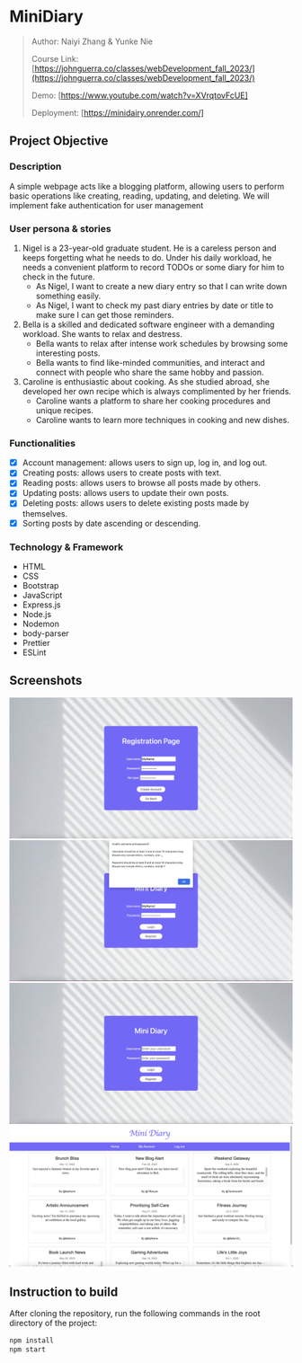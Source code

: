 # MiniDiary

> Author: Naiyi Zhang & Yunke Nie
>
> Course Link: [https://johnguerra.co/classes/webDevelopment_fall_2023/](https://johnguerra.co/classes/webDevelopment_fall_2023/)
>
> Demo: [https://www.youtube.com/watch?v=XVrqtovFcUE]
>
> Deployment: [https://minidairy.onrender.com/]

## Project Objective

### Description

A simple webpage acts like a blogging platform, allowing users to perform basic operations like creating, reading, updating, and deleting. We will implement fake authentication for user management

### User persona & stories

1. Nigel is a 23-year-old graduate student. He is a careless person and keeps forgetting what he needs to do. Under his daily workload, he needs a convenient platform to record TODOs or some diary for him to check in the future.
   - As Nigel, I want to create a new diary entry so that I can write down something easily.
   - As Nigel, I want to check my past diary entries by date or title to make sure I can get those reminders.
2. Bella is a skilled and dedicated software engineer with a demanding workload. She wants to relax and destress.
   - Bella wants to relax after intense work schedules by browsing some interesting posts.
   - Bella wants to find like-minded communities, and interact and connect with people who share the same hobby and passion.
3. Caroline is enthusiastic about cooking. As she studied abroad, she developed her own recipe which is always complimented by her friends.
   - Caroline wants a platform to share her cooking procedures and unique recipes.
   - Caroline wants to learn more techniques in cooking and new dishes.

### Functionalities

- [x] Account management: allows users to sign up, log in, and log out.
- [x] Creating posts: allows users to create posts with text.
- [x] Reading posts: allows users to browse all posts made by others.
- [x] Updating posts: allows users to update their own posts.
- [x] Deleting posts: allows users to delete existing posts made by themselves.
- [x] Sorting posts by date ascending or descending.

### Technology & Framework
- HTML
- CSS
- Bootstrap
- JavaScript
- Express.js
- Node.js
- Nodemon
- body-parser
- Prettier
- ESLint

## Screenshots

![Registration](./docs/screenshots/registration.png)
![Input Validation](./docs/screenshots/input-validation.png)
![Home](./docs/screenshots/main-page.png)
![Dashboard](./docs/screenshots/dashboard.png)

## Instruction to build

After cloning the repository, run the following commands in the root directory of the project:

```
npm install
npm start
```

